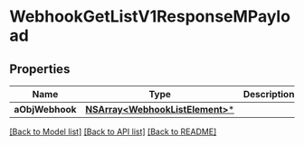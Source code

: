# WebhookGetListV1ResponseMPayload

## Properties
Name | Type | Description | Notes
------------ | ------------- | ------------- | -------------
**aObjWebhook** | [**NSArray&lt;WebhookListElement&gt;***](WebhookListElement.md) |  | 

[[Back to Model list]](../README.md#documentation-for-models) [[Back to API list]](../README.md#documentation-for-api-endpoints) [[Back to README]](../README.md)


